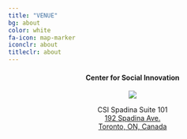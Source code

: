 ```yaml
---
title: "VENUE"
bg: about
color: white
fa-icon: map-marker
iconclr: about
titleclr: about
---
```



<center><h4>Center for Social Innovation</h4></center>

<center><img src="https://socialinnovation.org/wp-content/uploads/2022/03/projector-screen-pulled-down-covers-a-window.jpg"></center>

<p style ="text-align:center;">CSI Spadina Suite 101<br><a href="https://goo.gl/maps/NfHekd7ide11uJYY9">192 Spadina Ave. <br> Toronto, ON, Canada</a></p>

<br><br>

<!-- <button class="accordion" onclick="collapsable()">Program at a glance (click to expand)</button>

<div class="panel">
  <p>To be published.</p>
</div> -->



